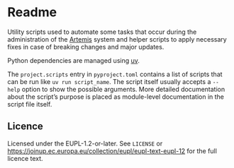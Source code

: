 <!--
SPDX-FileCopyrightText: 2024 Benedikt Fein <fein@fim.uni-passau.de>

SPDX-License-Identifier: EUPL-1.2
-->

# Readme

Utility scripts used to automate some tasks that occur during the administration of the [Artemis](https://github.com/ls1intum/artemis) system and helper scripts to apply necessary fixes in case of breaking changes and major updates.

Python dependencies are managed using [uv](https://docs.astral.sh/uv/).

The `project.scripts` entry in `pyproject.toml` contains a list of scripts that can be run like `uv run script_name`.
The script itself usually accepts a `--help` option to show the possible arguments.
More detailed documentation about the script’s purpose is placed as module-level documentation in the script file itself.


## Licence

Licensed under the EUPL-1.2-or-later.
See `LICENSE` or https://joinup.ec.europa.eu/collection/eupl/eupl-text-eupl-12 for the full licence text.
